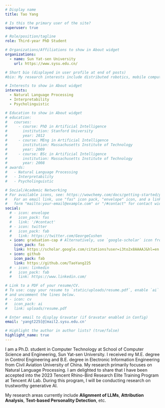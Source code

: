 ```yaml
---
# Display name
title: Tao Yang

# Is this the primary user of the site?
superuser: true

# Role/position/tagline
role: Third-year PhD Student

# Organizations/Affiliations to show in About widget
organizations:
  - name: Sun Yat-sen University
    url: https://www.sysu.edu.cn/

# Short bio (displayed in user profile at end of posts)
#bio: My research interests include distributed robotics, mobile computing and programmable matter.

# Interests to show in About widget
interests:
  - Natural Language Processing
  - Interpretability
  - Psycholinguistic

# Education to show in About widget
# education:
#   courses:
#     - course: PhD in Artificial Intelligence
#       institution: Stanford University
#       year: 2012
#     - course: MEng in Artificial Intelligence
#       institution: Massachusetts Institute of Technology
#       year: 2009
#     - course: BSc in Artificial Intelligence
#       institution: Massachusetts Institute of Technology
#       year: 2008
# awards:
#   - Natural Language Processing
#   - Interpretability
#   - Psycholinguistic

# Social/Academic Networking
# For available icons, see: https://wowchemy.com/docs/getting-started/page-builder/#icons
#   For an email link, use "fas" icon pack, "envelope" icon, and a link in the
#   form "mailto:your-email@example.com" or "/#contact" for contact widget.
social:
  # - icon: envelope
  #   icon_pack: fas
  #   link: '/#contact'
  # - icon: twitter
  #   icon_pack: fab
  #   link: https://twitter.com/GeorgeCushen
  - icon: graduation-cap # Alternatively, use `google-scholar` icon from `ai` icon pack
    icon_pack: fas
    link: https://scholar.google.com/citations?user=i3to2x8AAAAJ&hl=en
  - icon: github
    icon_pack: fab
    link: https://github.com/TaoYang225
  # - icon: linkedin
  #   icon_pack: fab
  #   link: https://www.linkedin.com/

# Link to a PDF of your resume/CV.
# To use: copy your resume to `static/uploads/resume.pdf`, enable `ai` icons in `params.toml`,
# and uncomment the lines below.
# - icon: cv
#   icon_pack: ai
#   link: uploads/resume.pdf

# Enter email to display Gravatar (if Gravatar enabled in Config)
email: 'yangt225[@]mail2.sysu.edu.cn'

# Highlight the author in author lists? (true/false)
highlight_name: true
---
```


I am a Ph.D. student in Computer Technology at School of Computer Science and Engineering, Sun Yat-sen University. I received my M.E. degree in Control Engineering and B.E. degree in Electronic Information Engineering from Civil Aviation University of China. My research primarily focuses on Natural Language Processing. I am delighted to share that I have been accepted into the 2023 Tencent Rhino-Bird Research Elite Training Program at Tencent AI Lab. During this program, I will be conducting research on trustworthy generative AI. 

My research areas currently include **Alignment of LLMs**, **Attribution Analysis**, **Text-based Personality Detection**, etc.

<!-- {{< icon name="download" pack="fas" >}} Download my {{< staticref "uploads/demo_resume.pdf" "newtab" >}}resumé{{< /staticref >}}. -->
